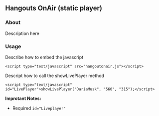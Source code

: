 ## Hangouts OnAir (static player)

### About
Description here

### Usage

Describe how to embed the javascript

```<script type="text/javascript" src="hangoutonair.js"></script>```

Descript how to call the showLivePlayer method

```<script type="text/javascript" id="LivePlayer">showLivePlayer("DariaMusk", "560", "315");</script>```

**Improtant Notes:**
 - Required `id="Liveplayer"`